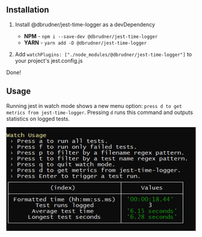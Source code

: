 ## Installation

1. Install @dbrudner/jest-time-logger as a devDependency

    - **NPM** - `npm i --save-dev @dbrudner/jest-time-logger`
    - **YARN** - `yarn add -D @dbrudner/jest-time-logger`

2. Add `watchPlugins: ["./node_modules/@dbrudner/jest-time-logger"]` to your project's jest.config.js

Done!

## Usage

Running jest in watch mode shows a new menu option: `press d to get metrics from jest-time-logger`. Pressing `d` runs this command and outputs statistics on logged tests.

![Snapshot](/other/snapshot.PNG?raw=true)
